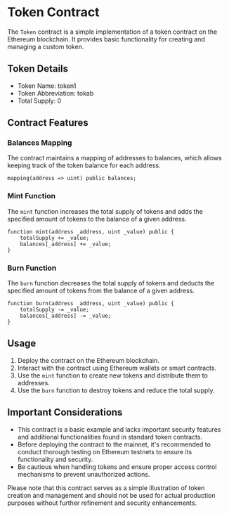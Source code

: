 # Token Contract

The `Token` contract is a simple implementation of a token contract on the Ethereum blockchain. It provides basic functionality for creating and managing a custom token.

## Token Details

- Token Name: token1
- Token Abbreviation: tokab
- Total Supply: 0

## Contract Features

### Balances Mapping

The contract maintains a mapping of addresses to balances, which allows keeping track of the token balance for each address.

```solidity
mapping(address => uint) public balances;
```

### Mint Function

The `mint` function increases the total supply of tokens and adds the specified amount of tokens to the balance of a given address.

```solidity
function mint(address _address, uint _value) public {
    totalSupply += _value;
    balances[_address] += _value;
}
```

### Burn Function

The `burn` function decreases the total supply of tokens and deducts the specified amount of tokens from the balance of a given address.

```solidity
function burn(address _address, uint _value) public {
    totalSupply -= _value;
    balances[_address] -= _value;
}
```

## Usage

1. Deploy the contract on the Ethereum blockchain.
2. Interact with the contract using Ethereum wallets or smart contracts.
3. Use the `mint` function to create new tokens and distribute them to addresses.
4. Use the `burn` function to destroy tokens and reduce the total supply.

## Important Considerations

- This contract is a basic example and lacks important security features and additional functionalities found in standard token contracts.
- Before deploying the contract to the mainnet, it's recommended to conduct thorough testing on Ethereum testnets to ensure its functionality and security.
- Be cautious when handling tokens and ensure proper access control mechanisms to prevent unauthorized actions.

Please note that this contract serves as a simple illustration of token creation and management and should not be used for actual production purposes without further refinement and security enhancements.
